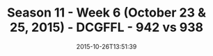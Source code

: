 ---
title: Season 11 - Week 6 (October 23 & 25, 2015) - DCGFFL - 942 vs 938
teams_score:
- team: 942
  score: 26
- team: 938
  score: 13
mvp: Sheerod Wilkerson (Red), Patrick Kozak (Brown)
game-ball: ''
sportsperson: ''
season: 11
week: 6
date: '2015-10-26T13:51:39'
pageid: season-11-week-6-942-vs-938
---